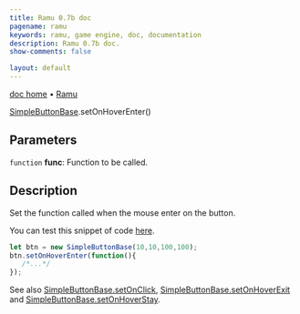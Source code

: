 ```yaml
---
title: Ramu 0.7b doc
pagename: ramu
keywords: ramu, game engine, doc, documentation
description: Ramu 0.7b doc.
show-comments: false

layout: default
---
```

[doc home](home) &#8226; [Ramu](../)  

[SimpleButtonBase](SimpleButtonBase).setOnHoverEnter()   

## Parameters
``function`` **func**: Function to be called.  

## Description
Set the function called when the mouse enter on the button.  

You can test this snippet of code [here](https://hermespasser.github.io/p/ramu/tryramu/?let%20btn%20=%20new%20SimpleButtonBase(10,10,100,100);%0Abtn.setOnHoverEnter(function()%7B%0A%20%20%20/*...*/%0A%7D);%0A%0ARamu.init();).
```javascript
let btn = new SimpleButtonBase(10,10,100,100);
btn.setOnHoverEnter(function(){
   /*...*/
});
``` 

See also [SimpleButtonBase.setOnClick](SimpleButtonBase.setOnClick), [SimpleButtonBase.setOnHoverExit](SimpleButtonBase.setOnHoverExit) and [SimpleButtonBase.setOnHoverStay](SimpleButtonBase.setOnHoverStay).